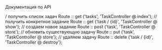 Документация по API

/ получить список задач
Route :: get ('tasks', 'TaskController @ index');
// получить конкретное задание
Route :: get ('task / {id}', 'TaskController @ show');
// создаем новое задание
Route :: post ('task', 'TaskController @ store');
// обновить существующую задачу
Route :: put ('task', 'TaskController @ store');
// удаляем задачу
Route :: delete ('task / {id}', 'TaskController @ destroy');
